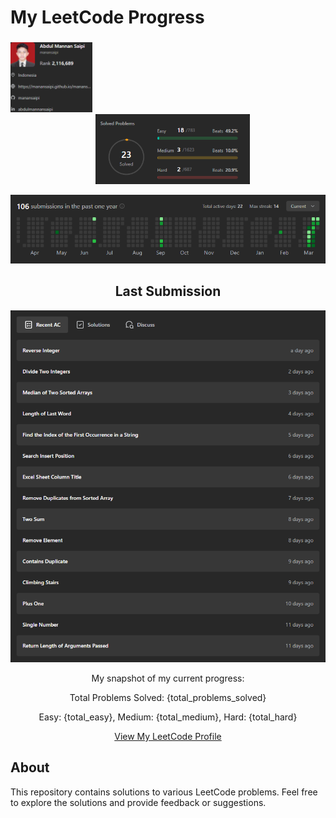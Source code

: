 # My LeetCode Progress

###

<div align="center">
<p float="left">
  <img src="./automation/ss_result/profile.png" width="26%" style="margin-right: 1000px;" /> &nbsp; &nbsp; 
  <img src="./automation/ss_result/solvedProblems.png" width="49%" /> 
</p>

![Submissions](./automation/ss_result/submissions.png)

<h2 align="center">Last Submission</h2>

![LastSubmission](./automation/ss_result/lastSubmissions.png)

My snapshot of my current progress:

Total Problems Solved: {total_problems_solved}

Easy: {total_easy}, Medium: {total_medium}, Hard: {total_hard}

[View My LeetCode Profile](https://leetcode.com/manansaipi)

</div>

## About

This repository contains solutions to various LeetCode problems. Feel free to explore the solutions and provide feedback or suggestions.
